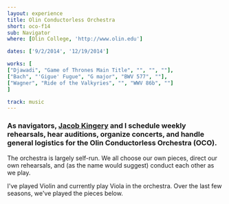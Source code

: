 ```yaml
---
layout: experience
title: Olin Conductorless Orchestra
short: oco-f14
sub: Navigator
where: [Olin College, 'http://www.olin.edu']

dates: ['9/2/2014', '12/19/2014']

works: [
["Djawadi", "Game of Thrones Main Title", "", "", ""],
["Bach", "'Gigue' Fugue", "G major", "BWV 577", ""],
["Wagner", "Ride of the Valkyries", "", "WWV 86b", ""]
]

track: music
---
```


### As navigators, [Jacob Kingery](http://jacobkingery.github.io) and I schedule weekly rehearsals, hear auditions, organize concerts, and handle general logistics for the Olin Conductorless Orchestra (OCO).

The orchestra is largely self-run. We all choose our own pieces, direct our own rehearsals, and (as the name would suggest) conduct each other as we play.

I've played Violin and currently play Viola in the orchestra. Over the last few seasons, we've played the pieces below.